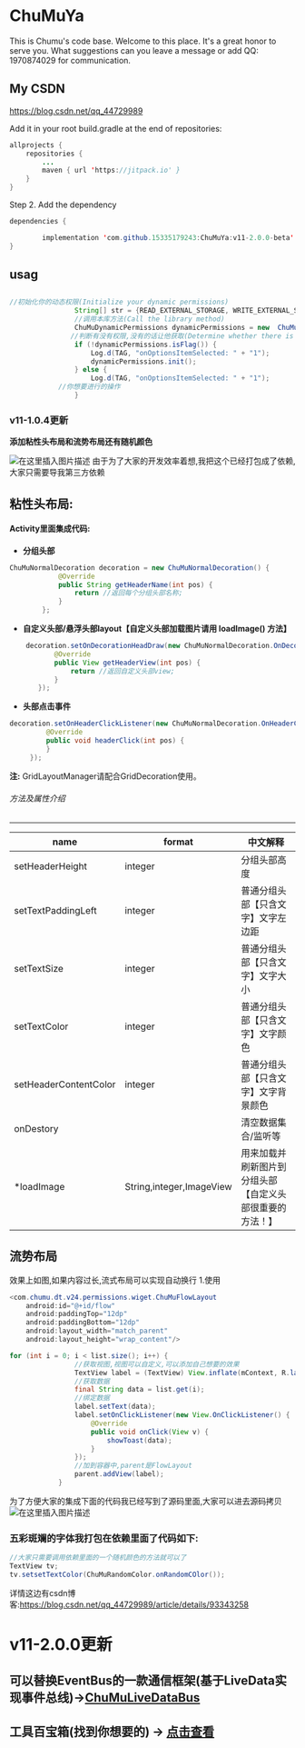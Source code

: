 # ChuMuYa

This is Chumu's code base. Welcome to this place. It's a great honor to serve you. What suggestions can you leave a message or add QQ: 1970874029 for communication.

## My CSDN

https://blog.csdn.net/qq_44729989

Add it in your root build.gradle at the end of repositories:

```java
allprojects {
	repositories {
		...
		maven { url 'https://jitpack.io' }
	}
}
```

Step 2. Add the dependency

```java
dependencies {

        implementation 'com.github.15335179243:ChuMuYa:v11-2.0.0-beta'
}
```

## usag

##

```java
//初始化你的动态权限(Initialize your dynamic permissions)
                String[] str = {READ_EXTERNAL_STORAGE, WRITE_EXTERNAL_STORAGE, INTERNET};
                //调用本库方法(Call the library method)
                ChuMuDynamicPermissions dynamicPermissions = new  ChuMuDynamicPermissions(MainActivity.this, str);
               //判断有没有权限,没有的话让他获取(Determine whether there is access, if not let him get)
                if (!dynamicPermissions.isFlag()) {
                    Log.d(TAG, "onOptionsItemSelected: " + "1");
                    dynamicPermissions.init();
                } else {
                    Log.d(TAG, "onOptionsItemSelected: " + "1");
		    //你想要进行的操作
                }
```

### v11-1.0.4更新

**添加粘性头布局和流势布局还有随机颜色**

![在这里插入图片描述](https://img-blog.csdnimg.cn/20190622173728256.gif)
由于为了大家的开发效率着想,我把这个已经打包成了依赖,大家只需要导我第三方依赖

## 粘性头布局:

#### Activity里面集成代码:

- **分组头部**

```java
ChuMuNormalDecoration decoration = new ChuMuNormalDecoration() {
            @Override
            public String getHeaderName(int pos) {
                return //返回每个分组头部名称;
            }
        };
```

- **自定义头部/悬浮头部layout【自定义头部加载图片请用 loadImage() 方法】**

```java
    decoration.setOnDecorationHeadDraw(new ChuMuNormalDecoration.OnDecorationHeadDraw() {
           @Override
           public View getHeaderView(int pos) {
               return //返回自定义头部view;
           }
       });
```

- **头部点击事件**

```java
decoration.setOnHeaderClickListener(new ChuMuNormalDecoration.OnHeaderClickListener() {
         @Override
         public void headerClick(int pos) {
         }
     });
```

**注:**
GridLayoutManager请配合GridDecoration使用。

###### 方法及属性介绍

------

| name                  | format                   | 中文解释                                                 |
| --------------------- | ------------------------ | -------------------------------------------------------- |
| setHeaderHeight       | integer                  | 分组头部高度                                             |
| setTextPaddingLeft    | integer                  | 普通分组头部【只含文字】文字左边距                       |
| setTextSize           | integer                  | 普通分组头部【只含文字】文字大小                         |
| setTextColor          | integer                  | 普通分组头部【只含文字】文字颜色                         |
| setHeaderContentColor | integer                  | 普通分组头部【只含文字】文字背景颜色                     |
| onDestory             |                          | 清空数据集合/监听等                                      |
| *loadImage            | String,integer,ImageView | 用来加载并刷新图片到分组头部【自定义头部很重要的方法！】 |

## 流势布局

效果上如图,如果内容过长,流式布局可以实现自动换行
1.使用

```java
<com.chumu.dt.v24.permissions.wiget.ChuMuFlowLayout
    android:id="@+id/flow"
    android:paddingTop="12dp"
    android:paddingBottom="12dp"
    android:layout_width="match_parent"
    android:layout_height="wrap_content"/>
```

```java
for (int i = 0; i < list.size(); i++) {
                //获取视图,视图可以自定义,可以添加自己想要的效果
                TextView label = (TextView) View.inflate(mContext, R.layout.item_label, null);
                //获取数据
                final String data = list.get(i);
                //绑定数据
                label.setText(data);
                label.setOnClickListener(new View.OnClickListener() {
                    @Override
                    public void onClick(View v) {
                        showToast(data);
                    }
                });
                //加到容器中,parent是FlowLayout
                parent.addView(label);
            }

```

为了方便大家的集成下面的代码我已经写到了源码里面,大家可以进去源码拷贝
![在这里插入图片描述](https://img-blog.csdnimg.cn/20190622181850718.png?x-oss-process=image/watermark,type_ZmFuZ3poZW5naGVpdGk,shadow_10,text_aHR0cHM6Ly9ibG9nLmNzZG4ubmV0L3FxXzQ0NzI5OTg5,size_16,color_FFFFFF,t_70)

### 五彩斑斓的字体我打包在依赖里面了代码如下:

```java
//大家只需要调用依赖里面的一个随机颜色的方法就可以了
TextView tv;
tv.setsetTextColor(ChuMuRandomColor.onRandomCOlor());
```

详情这边有csdn博客:https://blog.csdn.net/qq_44729989/article/details/93343258



# v11-2.0.0更新



## 可以替换EventBus的一款通信框架(基于LiveData实现事件总线)→[ChuMuLiveDataBus](https://github.com/15335179243/ChuMuYa/blob/master/magic-box/src/main/java/com/chumu/dt/v24/magicbox/livedatabus/LiveDataBus.md)

#####

## 工具百宝箱(找到你想要的) → [点击查看](https://github.com/15335179243/ChuMuYa/blob/master/magic-box/src/main/java/com/chumu/dt/v24/magicbox/appbox/AppBox.md)




